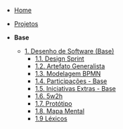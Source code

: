 <!-- docs/_sidebar.md -->

- [Home](/docs)
- [Projetos](/docs/Projetos/Projetos.md)

- **Base**
  - [1. Desenho de Software (Base)](Base/1.Base.md)
    - [1.1. Design Sprint](Base/1.1.DesignSprint.md)
    - [1.2. Artefato Generalista](Base/1.2.ArtefatoGeneralista.md)
    - [1.3. Modelagem BPMN](Base/1.3.ModelagemBPMN.md)
    - [1.4. Participações - Base](Base/1.4.ParticipacoesBase.md)
    - [1.5. Iniciativas Extras - Base](Base/1.5.IniciativasExtras.md)
    - [1.6. 5w2h](Base/5w2h.md)
    - [1.7. Protótipo](Base/prototipo.md)
    - [1.8. Mapa Mental](Base/mapa_mental.md)
    - [1.9 Léxicos](Base/lexicos.md)
